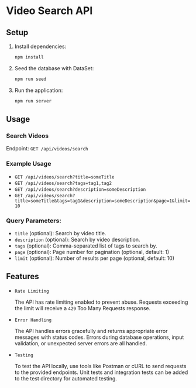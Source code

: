 # Video Search API

## Setup

1. Install dependencies:

   ```sh
   npm install
   ```

2. Seed the database with DataSet:

   ```sh
   npm run seed
   ```

3. Run the application:
   ```sh
   npm run server
   ```

## Usage

### Search Videos

Endpoint: `GET /api/videos/search`

### Example Usage

- `GET /api/videos/search?title=someTitle`
- `GET /api/videos/search?tags=tag1,tag2`
- `GET /api/videos/search?description=someDescription`
- `GET /api/videos/search?title=someTitle&tags=tag1&description=someDescription&page=1&limit=10`

### Query Parameters:

- `title` (optional): Search by video title.
- `description` (optional): Search by video description.
- `tags` (optional): Comma-separated list of tags to search by.
- `page` (optional): Page number for pagination (optional, default: 1)
- `limit` (optional): Number of results per page (optional, default: 10)

## Features

- `Rate Limiting`

  The API has rate limiting enabled to prevent abuse. Requests exceeding the limit will receive a `429` Too Many Requests response.

- `Error Handling`

  The API handles errors gracefully and returns appropriate error messages with status codes.
  Errors during database operations, input validation, or unexpected server errors are all handled.

- `Testing`

  To test the API locally, use tools like Postman or cURL to send requests to the provided endpoints.
  Unit tests and integration tests can be added to the test directory for automated testing.
